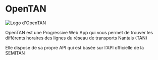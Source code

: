 # OpenTAN

![Logo d'OpenTAN](https://opentan.cf/ressources/images/logo/logo_header.png)

OpenTAN est une Progressive Web App qui vous permet de trouver les différents horaires des lignes du réseau de transports Nantais (TAN)

Elle dispose de sa propre API qui est basée sur l'API officielle de la SEMITAN
